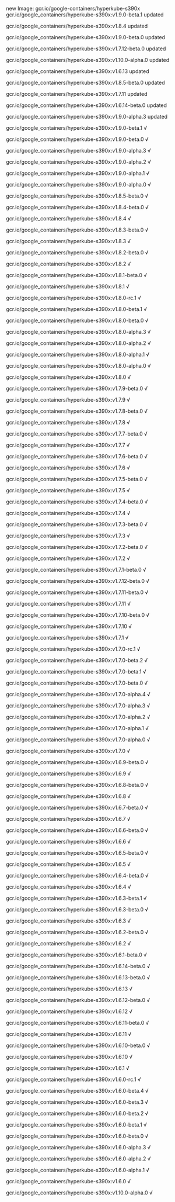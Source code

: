 new Image: gcr.io/google-containers/hyperkube-s390x
gcr.io/google_containers/hyperkube-s390x:v1.9.0-beta.1 updated 

gcr.io/google_containers/hyperkube-s390x:v1.8.4 updated 

gcr.io/google_containers/hyperkube-s390x:v1.9.0-beta.0 updated 

gcr.io/google_containers/hyperkube-s390x:v1.7.12-beta.0 updated 

gcr.io/google_containers/hyperkube-s390x:v1.10.0-alpha.0 updated 

gcr.io/google_containers/hyperkube-s390x:v1.6.13 updated 

gcr.io/google_containers/hyperkube-s390x:v1.8.5-beta.0 updated 

gcr.io/google_containers/hyperkube-s390x:v1.7.11 updated 

gcr.io/google_containers/hyperkube-s390x:v1.6.14-beta.0 updated 

gcr.io/google_containers/hyperkube-s390x:v1.9.0-alpha.3 updated 

gcr.io/google_containers/hyperkube-s390x:v1.9.0-beta.1 √

gcr.io/google_containers/hyperkube-s390x:v1.9.0-beta.0 √

gcr.io/google_containers/hyperkube-s390x:v1.9.0-alpha.3 √

gcr.io/google_containers/hyperkube-s390x:v1.9.0-alpha.2 √

gcr.io/google_containers/hyperkube-s390x:v1.9.0-alpha.1 √

gcr.io/google_containers/hyperkube-s390x:v1.9.0-alpha.0 √

gcr.io/google_containers/hyperkube-s390x:v1.8.5-beta.0 √

gcr.io/google_containers/hyperkube-s390x:v1.8.4-beta.0 √

gcr.io/google_containers/hyperkube-s390x:v1.8.4 √

gcr.io/google_containers/hyperkube-s390x:v1.8.3-beta.0 √

gcr.io/google_containers/hyperkube-s390x:v1.8.3 √

gcr.io/google_containers/hyperkube-s390x:v1.8.2-beta.0 √

gcr.io/google_containers/hyperkube-s390x:v1.8.2 √

gcr.io/google_containers/hyperkube-s390x:v1.8.1-beta.0 √

gcr.io/google_containers/hyperkube-s390x:v1.8.1 √

gcr.io/google_containers/hyperkube-s390x:v1.8.0-rc.1 √

gcr.io/google_containers/hyperkube-s390x:v1.8.0-beta.1 √

gcr.io/google_containers/hyperkube-s390x:v1.8.0-beta.0 √

gcr.io/google_containers/hyperkube-s390x:v1.8.0-alpha.3 √

gcr.io/google_containers/hyperkube-s390x:v1.8.0-alpha.2 √

gcr.io/google_containers/hyperkube-s390x:v1.8.0-alpha.1 √

gcr.io/google_containers/hyperkube-s390x:v1.8.0-alpha.0 √

gcr.io/google_containers/hyperkube-s390x:v1.8.0 √

gcr.io/google_containers/hyperkube-s390x:v1.7.9-beta.0 √

gcr.io/google_containers/hyperkube-s390x:v1.7.9 √

gcr.io/google_containers/hyperkube-s390x:v1.7.8-beta.0 √

gcr.io/google_containers/hyperkube-s390x:v1.7.8 √

gcr.io/google_containers/hyperkube-s390x:v1.7.7-beta.0 √

gcr.io/google_containers/hyperkube-s390x:v1.7.7 √

gcr.io/google_containers/hyperkube-s390x:v1.7.6-beta.0 √

gcr.io/google_containers/hyperkube-s390x:v1.7.6 √

gcr.io/google_containers/hyperkube-s390x:v1.7.5-beta.0 √

gcr.io/google_containers/hyperkube-s390x:v1.7.5 √

gcr.io/google_containers/hyperkube-s390x:v1.7.4-beta.0 √

gcr.io/google_containers/hyperkube-s390x:v1.7.4 √

gcr.io/google_containers/hyperkube-s390x:v1.7.3-beta.0 √

gcr.io/google_containers/hyperkube-s390x:v1.7.3 √

gcr.io/google_containers/hyperkube-s390x:v1.7.2-beta.0 √

gcr.io/google_containers/hyperkube-s390x:v1.7.2 √

gcr.io/google_containers/hyperkube-s390x:v1.7.1-beta.0 √

gcr.io/google_containers/hyperkube-s390x:v1.7.12-beta.0 √

gcr.io/google_containers/hyperkube-s390x:v1.7.11-beta.0 √

gcr.io/google_containers/hyperkube-s390x:v1.7.11 √

gcr.io/google_containers/hyperkube-s390x:v1.7.10-beta.0 √

gcr.io/google_containers/hyperkube-s390x:v1.7.10 √

gcr.io/google_containers/hyperkube-s390x:v1.7.1 √

gcr.io/google_containers/hyperkube-s390x:v1.7.0-rc.1 √

gcr.io/google_containers/hyperkube-s390x:v1.7.0-beta.2 √

gcr.io/google_containers/hyperkube-s390x:v1.7.0-beta.1 √

gcr.io/google_containers/hyperkube-s390x:v1.7.0-beta.0 √

gcr.io/google_containers/hyperkube-s390x:v1.7.0-alpha.4 √

gcr.io/google_containers/hyperkube-s390x:v1.7.0-alpha.3 √

gcr.io/google_containers/hyperkube-s390x:v1.7.0-alpha.2 √

gcr.io/google_containers/hyperkube-s390x:v1.7.0-alpha.1 √

gcr.io/google_containers/hyperkube-s390x:v1.7.0-alpha.0 √

gcr.io/google_containers/hyperkube-s390x:v1.7.0 √

gcr.io/google_containers/hyperkube-s390x:v1.6.9-beta.0 √

gcr.io/google_containers/hyperkube-s390x:v1.6.9 √

gcr.io/google_containers/hyperkube-s390x:v1.6.8-beta.0 √

gcr.io/google_containers/hyperkube-s390x:v1.6.8 √

gcr.io/google_containers/hyperkube-s390x:v1.6.7-beta.0 √

gcr.io/google_containers/hyperkube-s390x:v1.6.7 √

gcr.io/google_containers/hyperkube-s390x:v1.6.6-beta.0 √

gcr.io/google_containers/hyperkube-s390x:v1.6.6 √

gcr.io/google_containers/hyperkube-s390x:v1.6.5-beta.0 √

gcr.io/google_containers/hyperkube-s390x:v1.6.5 √

gcr.io/google_containers/hyperkube-s390x:v1.6.4-beta.0 √

gcr.io/google_containers/hyperkube-s390x:v1.6.4 √

gcr.io/google_containers/hyperkube-s390x:v1.6.3-beta.1 √

gcr.io/google_containers/hyperkube-s390x:v1.6.3-beta.0 √

gcr.io/google_containers/hyperkube-s390x:v1.6.3 √

gcr.io/google_containers/hyperkube-s390x:v1.6.2-beta.0 √

gcr.io/google_containers/hyperkube-s390x:v1.6.2 √

gcr.io/google_containers/hyperkube-s390x:v1.6.1-beta.0 √

gcr.io/google_containers/hyperkube-s390x:v1.6.14-beta.0 √

gcr.io/google_containers/hyperkube-s390x:v1.6.13-beta.0 √

gcr.io/google_containers/hyperkube-s390x:v1.6.13 √

gcr.io/google_containers/hyperkube-s390x:v1.6.12-beta.0 √

gcr.io/google_containers/hyperkube-s390x:v1.6.12 √

gcr.io/google_containers/hyperkube-s390x:v1.6.11-beta.0 √

gcr.io/google_containers/hyperkube-s390x:v1.6.11 √

gcr.io/google_containers/hyperkube-s390x:v1.6.10-beta.0 √

gcr.io/google_containers/hyperkube-s390x:v1.6.10 √

gcr.io/google_containers/hyperkube-s390x:v1.6.1 √

gcr.io/google_containers/hyperkube-s390x:v1.6.0-rc.1 √

gcr.io/google_containers/hyperkube-s390x:v1.6.0-beta.4 √

gcr.io/google_containers/hyperkube-s390x:v1.6.0-beta.3 √

gcr.io/google_containers/hyperkube-s390x:v1.6.0-beta.2 √

gcr.io/google_containers/hyperkube-s390x:v1.6.0-beta.1 √

gcr.io/google_containers/hyperkube-s390x:v1.6.0-beta.0 √

gcr.io/google_containers/hyperkube-s390x:v1.6.0-alpha.3 √

gcr.io/google_containers/hyperkube-s390x:v1.6.0-alpha.2 √

gcr.io/google_containers/hyperkube-s390x:v1.6.0-alpha.1 √

gcr.io/google_containers/hyperkube-s390x:v1.6.0 √

gcr.io/google_containers/hyperkube-s390x:v1.10.0-alpha.0 √

